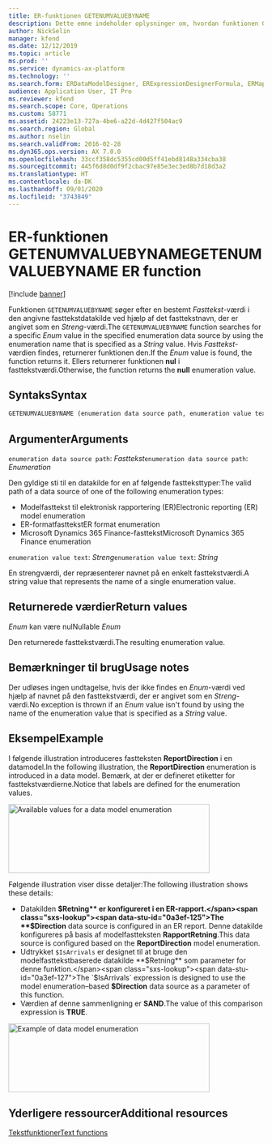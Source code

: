 ```yaml
---
title: ER-funktionen GETENUMVALUEBYNAME
description: Dette emne indeholder oplysninger om, hvordan funktionen GETENUMVALUEBYNAME til elektronisk rapportering (ER) skal anvendes.
author: NickSelin
manager: kfend
ms.date: 12/12/2019
ms.topic: article
ms.prod: ''
ms.service: dynamics-ax-platform
ms.technology: ''
ms.search.form: ERDataModelDesigner, ERExpressionDesignerFormula, ERMappedFormatDesigner, ERModelMappingDesigner
audience: Application User, IT Pro
ms.reviewer: kfend
ms.search.scope: Core, Operations
ms.custom: 58771
ms.assetid: 24223e13-727a-4be6-a22d-4d427f504ac9
ms.search.region: Global
ms.author: nselin
ms.search.validFrom: 2016-02-28
ms.dyn365.ops.version: AX 7.0.0
ms.openlocfilehash: 33ccf358dc5355cd00d5ff41ebd8148a334cba38
ms.sourcegitcommit: 445f6d8d0df9f2cbac97e85e3ec3ed8b7d18d3a2
ms.translationtype: HT
ms.contentlocale: da-DK
ms.lasthandoff: 09/01/2020
ms.locfileid: "3743849"
---
```

# <a name="getenumvaluebyname-er-function"></a><span data-ttu-id="0a3ef-103">ER-funktionen GETENUMVALUEBYNAME</span><span class="sxs-lookup"><span data-stu-id="0a3ef-103">GETENUMVALUEBYNAME ER function</span></span>

[!include [banner](../includes/banner.md)]

<span data-ttu-id="0a3ef-104">Funktionen `GETENUMVALUEBYNAME` søger efter en bestemt *Fasttekst*-værdi i den angivne fasttekstdatakilde ved hjælp af det fasttekstnavn, der er angivet som en *Streng*-værdi.</span><span class="sxs-lookup"><span data-stu-id="0a3ef-104">The `GETENUMVALUEBYNAME` function searches for a specific *Enum* value in the specified enumeration data source by using the enumeration name that is specified as a *String* value.</span></span> <span data-ttu-id="0a3ef-105">Hvis *Fasttekst*-værdien findes, returnerer funktionen den.</span><span class="sxs-lookup"><span data-stu-id="0a3ef-105">If the *Enum* value is found, the function returns it.</span></span> <span data-ttu-id="0a3ef-106">Ellers returnerer funktionen **nul** i fasttekstværdi.</span><span class="sxs-lookup"><span data-stu-id="0a3ef-106">Otherwise, the function returns the **null** enumeration value.</span></span>

## <a name="syntax"></a><span data-ttu-id="0a3ef-107">Syntaks</span><span class="sxs-lookup"><span data-stu-id="0a3ef-107">Syntax</span></span>

```vb
GETENUMVALUEBYNAME (enumeration data source path, enumeration value text)
```

## <a name="arguments"></a><span data-ttu-id="0a3ef-108">Argumenter</span><span class="sxs-lookup"><span data-stu-id="0a3ef-108">Arguments</span></span>

<span data-ttu-id="0a3ef-109">`enumeration data source path`: *Fasttekst*</span><span class="sxs-lookup"><span data-stu-id="0a3ef-109">`enumeration data source path`: *Enumeration*</span></span>

<span data-ttu-id="0a3ef-110">Den gyldige sti til en datakilde for en af følgende fastteksttyper:</span><span class="sxs-lookup"><span data-stu-id="0a3ef-110">The valid path of a data source of one of the following enumeration types:</span></span>

- <span data-ttu-id="0a3ef-111">Modelfasttekst til elektronisk rapportering (ER)</span><span class="sxs-lookup"><span data-stu-id="0a3ef-111">Electronic reporting (ER) model enumeration</span></span>
- <span data-ttu-id="0a3ef-112">ER-formatfasttekst</span><span class="sxs-lookup"><span data-stu-id="0a3ef-112">ER format enumeration</span></span>
- <span data-ttu-id="0a3ef-113">Microsoft Dynamics 365 Finance-fasttekst</span><span class="sxs-lookup"><span data-stu-id="0a3ef-113">Microsoft Dynamics 365 Finance enumeration</span></span>

<span data-ttu-id="0a3ef-114">`enumeration value text`: *Streng*</span><span class="sxs-lookup"><span data-stu-id="0a3ef-114">`enumeration value text`: *String*</span></span>

<span data-ttu-id="0a3ef-115">En strengværdi, der repræsenterer navnet på en enkelt fasttekstværdi.</span><span class="sxs-lookup"><span data-stu-id="0a3ef-115">A string value that represents the name of a single enumeration value.</span></span>

## <a name="return-values"></a><span data-ttu-id="0a3ef-116">Returnerede værdier</span><span class="sxs-lookup"><span data-stu-id="0a3ef-116">Return values</span></span>

<span data-ttu-id="0a3ef-117">*Enum* kan være nul</span><span class="sxs-lookup"><span data-stu-id="0a3ef-117">Nullable *Enum*</span></span>

<span data-ttu-id="0a3ef-118">Den returnerede fasttekstværdi.</span><span class="sxs-lookup"><span data-stu-id="0a3ef-118">The resulting enumeration value.</span></span>

## <a name="usage-notes"></a><span data-ttu-id="0a3ef-119">Bemærkninger til brug</span><span class="sxs-lookup"><span data-stu-id="0a3ef-119">Usage notes</span></span>

<span data-ttu-id="0a3ef-120">Der udløses ingen undtagelse, hvis der ikke findes en *Enum*-værdi ved hjælp af navnet på den fasttekstværdi, der er angivet som en *Streng*-værdi.</span><span class="sxs-lookup"><span data-stu-id="0a3ef-120">No exception is thrown if an *Enum* value isn't found by using the name of the enumeration value that is specified as a *String* value.</span></span>

## <a name="example"></a><span data-ttu-id="0a3ef-121">Eksempel</span><span class="sxs-lookup"><span data-stu-id="0a3ef-121">Example</span></span>

<span data-ttu-id="0a3ef-122">I følgende illustration introduceres fastteksten **ReportDirection** i en datamodel.</span><span class="sxs-lookup"><span data-stu-id="0a3ef-122">In the following illustration, the **ReportDirection** enumeration is introduced in a data model.</span></span> <span data-ttu-id="0a3ef-123">Bemærk, at der er defineret etiketter for fasttekstværdierne.</span><span class="sxs-lookup"><span data-stu-id="0a3ef-123">Notice that labels are defined for the enumeration values.</span></span>

<p><a href="./media/ER-data-model-enumeration-values.PNG"><img src="./media/ER-data-model-enumeration-values.PNG" alt="Available values for a data model enumeration" class="alignnone wp-image-290681 size-full" width="397" height="136" /></a>

<span data-ttu-id="0a3ef-124">Følgende illustration viser disse detaljer:</span><span class="sxs-lookup"><span data-stu-id="0a3ef-124">The following illustration shows these details:</span></span>

- <span data-ttu-id="0a3ef-125">Datakilden **$Retning** er konfigureret i en ER-rapport.</span><span class="sxs-lookup"><span data-stu-id="0a3ef-125">The **$Direction** data source is configured in an ER report.</span></span> <span data-ttu-id="0a3ef-126">Denne datakilde konfigureres på basis af modelfastteksten **RapportRetning**.</span><span class="sxs-lookup"><span data-stu-id="0a3ef-126">This data source is configured based on the **ReportDirection** model enumeration.</span></span>
- <span data-ttu-id="0a3ef-127">Udtrykket `$IsArrivals` er designet til at bruge den modelfasttekstbaserede datakilde **$Retning** som parameter for denne funktion.</span><span class="sxs-lookup"><span data-stu-id="0a3ef-127">The `$IsArrivals` expression is designed to use the model enumeration–based **$Direction** data source as a parameter of this function.</span></span>
- <span data-ttu-id="0a3ef-128">Værdien af denne sammenligning er **SAND**.</span><span class="sxs-lookup"><span data-stu-id="0a3ef-128">The value of this comparison expression is **TRUE**.</span></span>

<a href="./media/ER-data-model-enumeration-usage.PNG"><img src="./media/ER-data-model-enumeration-usage.PNG" alt="Example of data model enumeration" class="alignnone wp-image-290681 size-full" width="397" height="136" /></a>

## <a name="additional-resources"></a><span data-ttu-id="0a3ef-129">Yderligere ressourcer</span><span class="sxs-lookup"><span data-stu-id="0a3ef-129">Additional resources</span></span>

[<span data-ttu-id="0a3ef-130">Tekstfunktioner</span><span class="sxs-lookup"><span data-stu-id="0a3ef-130">Text functions</span></span>](er-functions-category-text.md)
